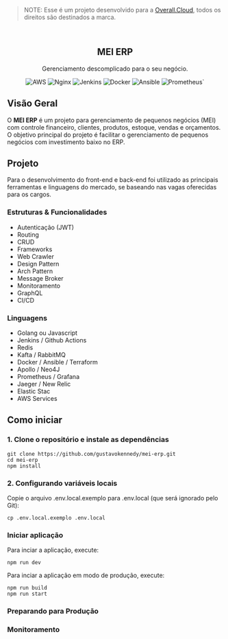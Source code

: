 > NOTE: Esse é um projeto desenvolvido para a <a href="https://overall.cloud">Overall.Cloud</a>, todos os direitos são destinados a marca.

<p align="center">
   <br/>
   <h2 align="center">MEI ERP</h2>
   <p align="center">
   Gerenciamento descomplicado para o seu negócio.
   </p>
   <p align="center" style="align: center;">
   <!--
        <img alt="Javascript" src="https://img.shields.io/badge/JavaScript-F7DF1E?style=for-the-badge&logo=javascript&logoColor=black">
        <img alt="Typescript" src="https://img.shields.io/badge/TypeScript-007ACC?style=for-the-badge&logo=typescript&logoColor=white">
        <img alt="React" src="https://img.shields.io/badge/React-20232A?style=for-the-badge&logo=react&logoColor=61DAFB">
   -->
        <img alt="AWS" src="https://img.shields.io/badge/Amazon_AWS-232F3E?style=for-the-badge&logo=amazon-aws&logoColor=white">
        <img alt="Nginx" src="https://img.shields.io/badge/Nginx-009639?style=for-the-badge&logo=nginx&logoColor=white">
        <img alt="Jenkins" src="https://img.shields.io/badge/Jenkins-D33833?style=for-the-badge&logo=jenkins&logoColor=white">
        <img alt="Docker" src="https://img.shields.io/badge/Docker-2496ED?style=for-the-badge&logo=docker&logoColor=white">
        <img alt="Ansible" src="https://img.shields.io/badge/Ansible-000000?style=for-the-badge&logo=Ansible&logoColor=white">
        <img alt="Prometheus`" src="https://img.shields.io/badge/Prometheus-E6522C?style=for-the-badge&logo=prometheus&logoColor=white">
   </p>
</p>

## Visão Geral
O <b>MEI ERP</b> é um projeto para gerenciamento de pequenos negócios (MEI) com controle financeiro, clientes, produtos, estoque, vendas e orçamentos. O objetivo principal do projeto é facilitar o gerenciamento de pequenos negócios com investimento baixo no ERP.

## Projeto
Para o desenvolvimento do front-end e back-end foi utilizado as principais ferramentas e linguagens do mercado, se baseando nas vagas oferecidas para os cargos.

### Estruturas & Funcionalidades
* Autenticação (JWT)
* Routing
* CRUD
* Frameworks
* Web Crawler
* Design Pattern
* Arch Pattern
* Message Broker
* Monitoramento
* GraphQL
* CI/CD

### Linguagens
* Golang ou Javascript 
* Jenkins / Github Actions
* Redis
* Kafta / RabbitMQ
* Docker / Ansible / Terraform
* Apollo / Neo4J
* Prometheus / Grafana
* Jaeger / New Relic
* Elastic Stac
* AWS Services

## Como iniciar
### 1. Clone o repositório e instale as dependências

```
git clone https://github.com/gustavokennedy/mei-erp.git
cd mei-erp
npm install
```
### 2. Configurando variáveis locais

Copie o arquivo .env.local.exemplo para .env.local (que será ignorado pelo Git):

```
cp .env.local.exemplo .env.local
```

### Iniciar aplicação

Para inciar a aplicação, execute:

```
npm run dev
```

Para inciar a aplicação em modo de produção, execute:

```
npm run build
npm run start
```

### Preparando para Produção

### Monitoramento
